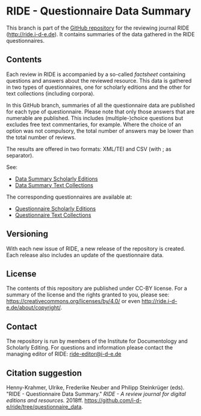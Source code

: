 # RIDE - Questionnaire Data Summary

This branch is part of the [GitHub repository](https://github.com/i-d-e/ride) for the reviewing journal RIDE (http://ride.i-d-e.de). It contains summaries of the data gathered in the RIDE questionnaires.

## Contents
Each review in RIDE is accompanied by a so-called *factsheet* containing questions and answers about the reviewed resource. This data is gathered in two types of questionnaires, one for scholarly editions and the other for text collections (including corpora). 

In this GitHub branch, summaries of all the questionnaire data are published for each type of questionnaire. Please note that only those answers that are numerable are published. This includes (multiple-)choice questions but excludes free text commentaries, for example. Where the choice of an option was not compulsory, the total number of answers may be lower than the total number of reviews.

The results are offered in two formats: XML/TEI and CSV (with ; as separator).

See:
* [Data Summary Scholarly Editions](scholarly_editions)
* [Data Summary Text Collections](text_collections)

The corresponding questionnaires are available at:
* [Questionnaire Scholarly Editions](https://ride.i-d-e.de/data/questionnaire/)
* [Questionnaire Text Collections](https://ride.i-d-e.de/data/questionnaire-text-collections/)

## Versioning
With each new issue of RIDE, a new release of the repository is created. Each release also includes an update of the questionnaire data.

## License
The contents of this repository are published under CC-BY license. For a summary of the license and the rights granted to you, please see: https://creativecommons.org/licenses/by/4.0/ or even http://ride.i-d-e.de/about/copyright/.

## Contact
The repository is run by members of the Institute for Documentology and Scholarly Editing. For questions and information please contact the managing editor of RIDE: ride-editor@i-d-e.de

## Citation suggestion
Henny-Krahmer, Ulrike, Frederike Neuber and Philipp Steinkrüger (eds). "RIDE - Questionnaire Data Summary." *RIDE - A review journal for digital editions and resources.* 2018ff. https://github.com/i-d-e/ride/tree/questionnaire_data.

